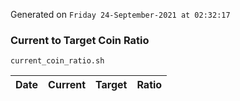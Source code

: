 Generated on `Friday 24-September-2021 at 02:32:17`

### Current to Target Coin Ratio
`current_coin_ratio.sh`

Date|Current|Target|Ratio
---|---|---|---
